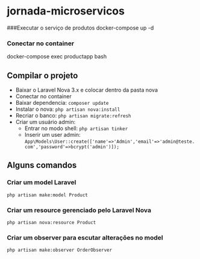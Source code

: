 # jornada-microservicos

###Executar o serviço de produtos
docker-compose up -d

### Conectar no container
docker-compose exec productapp bash

## Compilar o projeto

- Baixar o Laravel Nova 3.x e colocar dentro da pasta nova
- Conectar no container
- Baixar dependencia: `composer update`
- Instalar o nova: `php artisan nova:install`
- Recriar o banco: `php artisan migrate:refresh`
- Criar um usuário admin:
    - Entrar no modo shell: `php artisan tinker`
    - Inserir um user admin: `App\Models\User::create(['name'=>'Admin','email'=>'admin@teste.com','password'=>bcrypt('admin')]);`

## Alguns comandos

### Criar um model Laravel
`php artisan make:model Product`

### Criar um resource gerenciado pelo Laravel Nova
`php artisan nova:resource Product`

### Criar um observer para escutar alterações no model
`php artisan make:observer OrderObserver`
